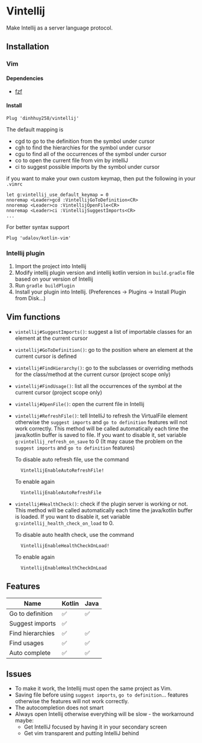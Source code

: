 # Vintellij
Make Intellij as a server language protocol.

## Installation

### Vim

#### Dependencies
- [fzf](https://github.com/junegunn/fzf.vim)

#### Install

```
Plug 'dinhhuy258/vintellij'
```
The default mapping is
- <Leader>cgd to go to the definition from the symbol under cursor
- <Leader>cgh to find the hierarchies for the symbol under cursor
- <Leader>cgu to find all of the occurrences of the symbol under cursor
- <Leader>co to open the current file from vim by intelliJ
- <Leader>ci to suggest possible imports by the symbol under cursor

if you want to make your own custom keymap, then put the following in your `.vimrc`

```
let g:vintellij_use_default_keymap = 0
nnoremap <Leader>gcd :VintellijGoToDefinition<CR>
nnoremap <Leader>co :VintellijOpenFile<CR>
nnoremap <Leader>ci :VintellijSuggestImports<CR>
...
```

For better syntax support

```
Plug 'udalov/kotlin-vim'
```
### Intellij plugin

1. Import the project into Intellij
2. Modify intellij plugin version and intellij kotlin version in `build.gradle` file based on your version of Intellij
3. Run `gradle buildPlugin`
4. Install your plugin into Intellij. (Preferences -> Plugins -> Install Plugin from Disk...)

## Vim functions

- `vintellij#SuggestImports()`: suggest a list of importable classes for an element at the current cursor

- `vintellij#GoToDefinition()`: go to the position where an element at the current cursor is defined

- `vintellij#FindHierarchy()`: go to the subclasses or overriding methods for the class/method at the current cursor (project scope only)

- `vintellij#FindUsage()`: list all the occurrences of the symbol at the current cursor (project scope only)

- `vintellij#OpenFile()`: open the current file in Intellij

- `vintellij#RefreshFile()`: tell IntelliJ to refresh the VirtualFile element otherwise the `suggest imports` and `go to definition` features will not work correctly. This method will be called automatically each time the java/kotlin buffer is saved to file. If you want to disable it, set variable `g:vintellij_refresh_on_save` to 0 (It may cause the problem on the `suggest imports` and `go to definition` features)

  To disable auto refresh file, use the command
  ```
    VintellijEnableAutoRefreshFile!
  ```
  To enable again
  ```
    VintellijEnableAutoRefreshFile
  ```
- `vintellij#HealthCheck()`: check if the plugin server is working or not. This method will be called automatically each time the java/kotlin buffer is loaded. If you want to disable it, set variable `g:vintellij_health_check_on_load` to 0.

  To disable auto health check, use the command
  ```
    VintellijEnableHealthCheckOnLoad!
  ```
  To enable again
  ```
    VintellijEnableHealthCheckOnLoad
  ```
## Features

| Name | Kotlin | Java |
| ---- | ------ | ---- |
| Go to definition | :white_check_mark: | :white_check_mark: |
| Suggest imports | :white_check_mark: |  |
| Find hierarchies | :white_check_mark: | :white_check_mark: |
| Find usages | :white_check_mark: | :white_check_mark: |
| Auto complete | :white_check_mark: | :white_check_mark: |

## Issues

- To make it work, the Intellij must open the same project as Vim.
- Saving file before using `suggest imports`, `go to definition`... features otherwise the features will not work correctly.
- The autocompletion does not smart
- Always open Intellij otherwise everything will be slow - the workarround maybe:
  - Get IntelliJ focused by having it in your secondary screen
  - Get vim transparent and putting IntelliJ behind
